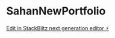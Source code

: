 # SahanNewPortfolio

[Edit in StackBlitz next generation editor ⚡️](https://stackblitz.com/~/github.com/SahanLakmalDev/SahanNewPortfolio)